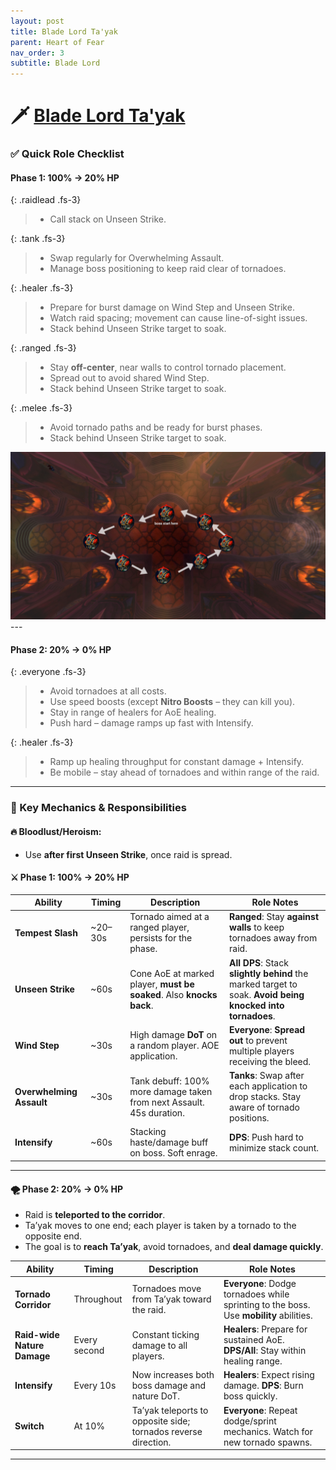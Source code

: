 ```yaml
---
layout: post
title: Blade Lord Ta'yak
parent: Heart of Fear
nav_order: 3
subtitle: Blade Lord
---
```


# 🗡️ [Blade Lord Ta'yak](https://www.wowhead.com/mop-classic/npc=62543/blade-lord-tayak)

### ✅ Quick Role Checklist

#### Phase 1: 100% → 20% HP

<div class="content-with-image" markdown="1">
  <div class="main-content" markdown="1">

{: .raidlead .fs-3}
> * Call stack on Unseen Strike.

{: .tank .fs-3}
> * Swap regularly for Overwhelming Assault.
> * Manage boss positioning to keep raid clear of tornadoes.

{: .healer .fs-3}
> * Prepare for burst damage on Wind Step and Unseen Strike.
> * Watch raid spacing; movement can cause line-of-sight issues.
> * Stack behind Unseen Strike target to soak.

{: .ranged .fs-3}
> * Stay **off-center**, near walls to control tornado placement.
> * Spread out to avoid shared Wind Step.
> * Stack behind Unseen Strike target to soak.

{: .melee .fs-3}
> * Avoid tornado paths and be ready for burst phases.
> * Stack behind Unseen Strike target to soak.

  </div>
  <div class="side-image">
    <img src="/HoF/assets/images/Tayak-pull.png" alt="Blade Lord Ta'yak pull" />
  </div>
</div>
---

#### Phase 2: 20% → 0% HP

{: .everyone .fs-3}
> * Avoid tornadoes at all costs.
> * Use speed boosts (except **Nitro Boosts** – they can kill you).
> * Stay in range of healers for AoE healing.
> * Push hard – damage ramps up fast with Intensify.

{: .healer .fs-3}
> * Ramp up healing throughput for constant damage + Intensify.
> * Be mobile – stay ahead of tornadoes and within range of the raid.

---

### 🧠 Key Mechanics & Responsibilities

#### 🔥 Bloodlust/Heroism:
* Use **after first Unseen Strike**, once raid is spread.

#### ⚔️ Phase 1: 100% → 20% HP

| **Ability**              | **Timing** | **Description**                                                      | **Role Notes**                                                                                            |
| ------------------------ | ---------- | -------------------------------------------------------------------- | --------------------------------------------------------------------------------------------------------- |
| **Tempest Slash**        | \~20–30s   | Tornado aimed at a ranged player, persists for the phase.            | **Ranged**: Stay **against walls** to keep tornadoes away from raid.                                      |
| **Unseen Strike**        | \~60s      | Cone AoE at marked player, **must be soaked**. Also **knocks back**. | **All DPS**: Stack **slightly behind** the marked target to soak. **Avoid being knocked into tornadoes**. |
| **Wind Step**            | \~30s      | High damage **DoT** on a random player. AOE application.             | **Everyone**: **Spread out** to prevent multiple players receiving the bleed.                             |
| **Overwhelming Assault** | \~30s      | Tank debuff: 100% more damage taken from next Assault. 45s duration. | **Tanks**: Swap after each application to drop stacks. Stay aware of tornado positions.                   |
| **Intensify**            | \~60s      | Stacking haste/damage buff on boss. Soft enrage.                     | **DPS**: Push hard to minimize stack count.                                                               |

---

#### 🌪️ Phase 2: 20% → 0% HP

* Raid is **teleported to the corridor**.
* Ta’yak moves to one end; each player is taken by a tornado to the opposite end.
* The goal is to **reach Ta’yak**, avoid tornadoes, and **deal damage quickly**.

| **Ability**                 | **Timing**   | **Description**                                                | **Role Notes**                                                                         |
| --------------------------- | ------------ | -------------------------------------------------------------- | -------------------------------------------------------------------------------------- |
| **Tornado Corridor**        | Throughout   | Tornadoes move from Ta’yak toward the raid.                    | **Everyone**: Dodge tornadoes while sprinting to the boss. Use **mobility** abilities. |
| **Raid-wide Nature Damage** | Every second | Constant ticking damage to all players.                        | **Healers**: Prepare for sustained AoE. **DPS/All**: Stay within healing range.        |
| **Intensify**               | Every 10s    | Now increases both boss damage and nature DoT.                 | **Healers**: Expect rising damage. **DPS**: Burn boss quickly.                         |
| **Switch**                  | At 10%       | Ta’yak teleports to opposite side; tornados reverse direction. | **Everyone**: Repeat dodge/sprint mechanics. Watch for new tornado spawns.             |

---
